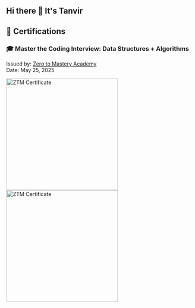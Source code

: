 ## Hi there 👋 It's Tanvir

## 📜 Certifications

### 🎓 Master the Coding Interview: Data Structures + Algorithms
Issued by: [Zero to Mastery Academy](https://zerotomastery.io/)  
Date: May 25, 2025

<p align="left">
  <a href="https://zerotomastery.io/" target="_blank">
    <img src="https://media.licdn.com/dms/image/v2/D562DAQHvjPBk7YN12w/profile-treasury-image-shrink_1280_1280/B56ZcF327qHUAQ-/0/1748150219463?e=1748775600&v=beta&t=GlCMp7QW_ZLGgEK3YgVgwbiu0465fkvXkIXf3pR60aw" alt="ZTM Certificate" width="300"/>
    <img src="https://media.licdn.com/dms/image/v2/D562DAQHvjPBk7YN12w/profile-treasury-image-shrink_1280_1280/B56ZcF327qHUAQ-/0/1748150219463?e=1748775600&v=beta&t=GlCMp7QW_ZLGgEK3YgVgwbiu0465fkvXkIXf3pR60aw" alt="ZTM Certificate" width="300"/>
  </a>
</p>

<!--
**protanvirislam/protanvirislam** is a ✨ _special_ ✨ repository because its `README.md` (this file) appears on your GitHub profile.

Here are some ideas to get you started:

- 🔭 I’m currently working on ...
- 🌱 I’m currently learning ...
- 👯 I’m looking to collaborate on ...
- 🤔 I’m looking for help with ...
- 💬 Ask me about ...
- 📫 How to reach me: ...
- 😄 Pronouns: ...
- ⚡ Fun fact: ...
-->
